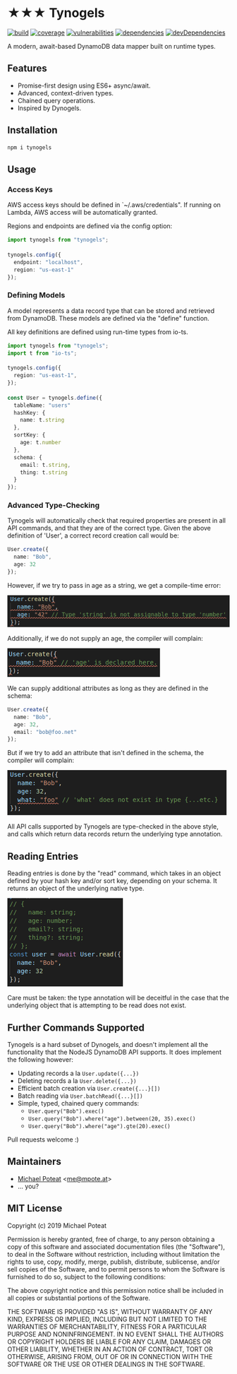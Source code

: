 # ★★★ Tynogels

[![build](https://travis-ci.org/poteat/tynogels.svg?branch=master)](https://travis-ci.org/poteat/tynogels)
[![coverage](https://img.shields.io/codecov/c/github/poteat/tynogels.svg)](https://codecov.io/gh/poteat/tynogels)
[![vulnerabilities](https://snyk.io/test/github/poteat/tynogels/badge.svg)](https://snyk.io/test/github/poteat/tynogels)
[![dependencies](https://img.shields.io/david/poteat/tynogels)](https://david-dm.org/poteat/tynogels)
[![devDependencies](https://img.shields.io/david/dev/poteat/tynogels)](https://david-dm.org/poteat/tynogels?type=dev)

A modern, await-based DynamoDB data mapper built on runtime types.

## Features

- Promise-first design using ES6+ async/await.
- Advanced, context-driven types.
- Chained query operations.
- Inspired by Dynogels.

## Installation

```sh
npm i tynogels
```

## Usage

### Access Keys

AWS access keys should be defined in `~/.aws/credentials". If running on Lambda, AWS access will be automatically granted.

Regions and endpoints are defined via the config option:

```ts
import tynogels from "tynogels";

tynogels.config({
  endpoint: "localhost",
  region: "us-east-1"
});
```

### Defining Models

A model represents a data record type that can be stored and retrieved from DynamoDB. These models are defined via the "define" function.

All key definitions are defined using run-time types from io-ts.

```ts
import tynogels from "tynogels";
import t from "io-ts";

tynogels.config({
  region: "us-east-1",
});

const User = tynogels.define({
  tableName: "users"
  hashKey: {
    name: t.string
  },
  sortKey: {
    age: t.number
  },
  schema: {
    email: t.string,
    thing: t.string
  }
});
```

### Advanced Type-Checking

Tynogels will automatically check that required properties are present in all API commands, and that they are of the correct type. Given the above definition of 'User', a correct record creation call would be:

```ts
User.create({
  name: "Bob",
  age: 32
});
```

However, if we try to pass in age as a string, we get a compile-time error:

![](./docs/user_create_age_string.png)

Additionally, if we do not supply an age, the compiler will complain:

![](./docs/user_create_age_not_present.png)

We can supply additional attributes as long as they are defined in the schema:

```ts
User.create({
  name: "Bob",
  age: 32,
  email: "bob@foo.net"
});
```

But if we try to add an attribute that isn't defined in the schema, the compiler will complain:

![](./docs/user_create_extra_attributes.png)

All API calls supported by Tynogels are type-checked in the above style, and calls which return data records return the underlying type annotation.

## Reading Entries

Reading entries is done by the "read" command, which takes in an object defined by your hash key and/or sort key, depending on your schema. It returns an object of the underlying native type.

![](./docs/user_read.png)

Care must be taken: the type annotation will be deceitful in the case that the underlying object that is attempting to be read does not exist.

## Further Commands Supported

Tynogels is a hard subset of Dynogels, and doesn't implement all the functionality that the NodeJS DynamoDB API supports. It does implement the following however:

- Updating records a la `User.update({...})`
- Deleting records a la `User.delete({...})`
- Efficient batch creation via `User.create({...}[])`
- Batch reading via `User.batchRead({...}[])`
- Simple, typed, chained query commands:
  - `User.query("Bob").exec()`
  - `User.query("Bob").where("age").between(20, 35).exec()`
  - `User.query("Bob").where("age").gte(20).exec()`

Pull requests welcome :)

## Maintainers

- [Michael Poteat](https://github.com/poteat) \<me@mpote.at\>
- ... you?

## MIT License

Copyright (c) 2019 Michael Poteat

Permission is hereby granted, free of charge, to any person obtaining a copy
of this software and associated documentation files (the "Software"), to deal
in the Software without restriction, including without limitation the rights
to use, copy, modify, merge, publish, distribute, sublicense, and/or sell
copies of the Software, and to permit persons to whom the Software is
furnished to do so, subject to the following conditions:

The above copyright notice and this permission notice shall be included in all
copies or substantial portions of the Software.

THE SOFTWARE IS PROVIDED "AS IS", WITHOUT WARRANTY OF ANY KIND, EXPRESS OR
IMPLIED, INCLUDING BUT NOT LIMITED TO THE WARRANTIES OF MERCHANTABILITY,
FITNESS FOR A PARTICULAR PURPOSE AND NONINFRINGEMENT. IN NO EVENT SHALL THE
AUTHORS OR COPYRIGHT HOLDERS BE LIABLE FOR ANY CLAIM, DAMAGES OR OTHER
LIABILITY, WHETHER IN AN ACTION OF CONTRACT, TORT OR OTHERWISE, ARISING FROM,
OUT OF OR IN CONNECTION WITH THE SOFTWARE OR THE USE OR OTHER DEALINGS IN THE
SOFTWARE.
